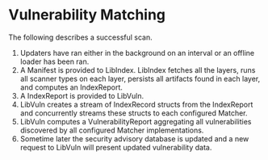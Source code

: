 # Vulnerability Matching

The following describes a successful scan.

1. Updaters have ran either in the background on an interval or an offline loader has been ran.  
2. A Manifest is provided to LibIndex. LibIndex fetches all the layers, runs all scanner types on each layer, persists all artifacts found in each layer, and computes an IndexReport.  
3. A IndexReport is provided to LibVuln.  
4. LibVuln creates a stream of IndexRecord structs from the IndexReport and concurrently streams these structs to each configured Matcher.  
5. LibVuln computes a VulnerabilityReport aggregating all vulnerabilities discovered by all configured Matcher implementations.  
6. Sometime later the security advisory database is updated and a new request to LibVuln will present updated vulnerability data.  

